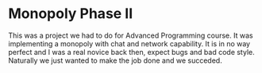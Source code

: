 # Monopoly Phase II
This was a project we had to do for Advanced Programming course. It was implementing a monopoly with chat and network capability.
It is in no way perfect and I was a real novice back then, expect bugs and bad code style. Naturally we just wanted to make
the job done and we succeded.
